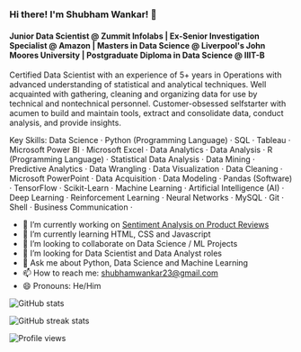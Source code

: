 ### Hi there! I'm Shubham Wankar! 👋

#### Junior Data Scientist @ Zummit Infolabs | Ex-Senior Investigation Specialist @ Amazon | Masters in Data Science @ Liverpool's John Moores University | Postgraduate Diploma in Data Science @ IIIT-B   
    
Certified Data Scientist with an experience of 5+ years in Operations with advanced understanding of statistical and analytical techniques. Well acquainted with gathering, cleaning and organizing data for use by technical and nontechnical personnel. Customer-obsessed selfstarter with acumen to build and maintain tools, extract and consolidate data, conduct analysis, and provide insights.   
   
Key Skills: Data Science · Python (Programming Language) · SQL · Tableau · Microsoft Power BI · Microsoft Excel · Data Analytics · Data Analysis · R (Programming Language) · Statistical Data Analysis · Data Mining · Predictive Analytics · Data Wrangling · Data Visualization · Data Cleaning · Microsoft PowerPoint · Data Acquisition · Data Modeling · Pandas (Software) · TensorFlow · Scikit-Learn · Machine Learning · Artificial Intelligence (AI) · Deep Learning · Reinforcement Learning · Neural Networks · MySQL · Git · Shell · Business Communication · 

- 🔭 I’m currently working on [Sentiment Analysis on Product Reviews](https://github.com/SamDineshSD777/Sentiment-Analysis-on-Product-Reviews/tree/shubham-latest)
- 🌱 I’m currently learning HTML, CSS and Javascript
- 👯 I’m looking to collaborate on Data Science / ML Projects
- 🤔 I’m looking for Data Scientist and Data Analyst roles
- 💬 Ask me about Python, Data Science and Machine Learning
- 📫 How to reach me: shubhamwankar23@gmail.com
- 😄 Pronouns: He/Him    


![GitHub stats](https://github-readme-stats.vercel.app/api?username=shubhamwankar&show_icons=true&count_private=true)  

![GitHub streak stats](https://streak-stats.demolab.com/?user=shubhamwankar)  

![Profile views](https://gpvc.arturio.dev/shubhamwankar)  
